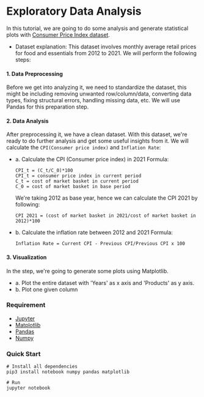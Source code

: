 # Exploratory Data Analysis

In this tutorial, we are going to do some analysis and generate statistical plots with  [Consumer Price Index dataset](https://www150.statcan.gc.ca/t1/tbl1/en/tv.action?pid=1810000201&cubeTimeFrame.startMonth=01&cubeTimeFrame.startYear=2012&cubeTimeFrame.endMonth=12&cubeTimeFrame.endYear=2021&referencePeriods=20120101%2C20211201).

- Dataset explanation:
This dataset involves monthly average retail prices for food and essentials from 2012 to 2021.
We will perform the following steps:

#### **1. Data Preprocessing**
Before we get into analyzing it, we need to standardize the dataset, this might be including removing unwanted row/column/data, converting data types, fixing structural errors, handling missing data, etc. We will use Pandas for this preparation step.

#### **2. Data Analysis**
After preprocessing it, we have a clean dataset. With this dataset, we're ready to do further analysis and get some useful insights from it.
We will calculate the `CPI(Consumer price index)` and `Inflation Rate`:  
    
- a. Calculate the CPI (Consumer price index) in 2021
    Formula:

    ```
    CPI_t = (C_t/C_0)*100
    CPI_t = consumer price index in current period
    C_t = cost of market basket in current period
    C_0 = cost of market basket in base period
    ```
    We're taking 2012 as base year, hence we can calculate the CPI 2021 by following:
    ```
    CPI 2021 = (cost of market basket in 2021/cost of market basket in 2012)*100
    ```

- b. Calculate the inflation rate between 2012 and 2021
    Formula:
    ```
    Inflation Rate = Current CPI - Previous CPI/Previous CPI x 100
    ```


#### **3. Visualization**
In the step, we're going to generate some plots using Matplotlib.

- a. Plot the entire dataset with 'Years' as x axis and 'Products' as y axis.
- b. Plot one given column



### Requirement
- [Jupyter](https://jupyter.org/)
- [Matplotlib](https://matplotlib.org/)
- [Pandas](https://pandas.pydata.org/docs/)
- [Numpy](https://numpy.org/)

### Quick Start
```
# Install all dependencies
pip3 install notebook numpy pandas matplotlib

# Run 
jupyter notebook
```